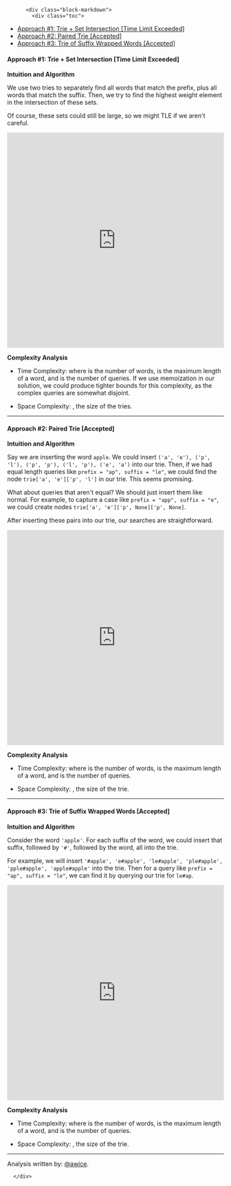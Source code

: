 <div class="article-body">
        
          <div class="block-markdown">
            <div class="toc">
<ul>
<li><a href="#approach-1-trie-set-intersection-time-limit-exceeded">Approach #1: Trie + Set Intersection [Time Limit Exceeded]</a></li>
<li><a href="#approach-2-paired-trie-accepted">Approach #2: Paired Trie [Accepted]</a></li>
<li><a href="#approach-3-trie-of-suffix-wrapped-words-accepted">Approach #3: Trie of Suffix Wrapped Words [Accepted]</a></li>
</ul>
</div>
<h4 id="approach-1-trie-set-intersection-time-limit-exceeded">Approach #1: Trie + Set Intersection [Time Limit Exceeded]</h4>
<p><strong>Intuition and Algorithm</strong></p>
<p>We use two tries to separately find all words that match the prefix, plus all words that match the suffix.  Then, we try to find the highest weight element in the intersection of these sets.</p>
<p>Of course, these sets could still be large, so we might TLE if we aren't careful.</p>
<iframe src="https://leetcode.com/playground/ihA9cm57/shared" frameborder="0" width="100%" height="500" name="ihA9cm57"></iframe>

<p><strong>Complexity Analysis</strong></p>
<ul>
<li>
<p>Time Complexity: <script type="math/tex; mode=display">O(NK + Q(N+K))</script> where <script type="math/tex; mode=display">N</script> is the number of words, <script type="math/tex; mode=display">K</script> is the maximum length of a word, and <script type="math/tex; mode=display">Q</script> is the number of queries.  If we use memoization in our solution, we could produce tighter bounds for this complexity, as the complex queries are somewhat disjoint.</p>
</li>
<li>
<p>Space Complexity: <script type="math/tex; mode=display">O(NK)</script>, the size of the tries.</p>
</li>
</ul>
<hr>
<h4 id="approach-2-paired-trie-accepted">Approach #2: Paired Trie [Accepted]</h4>
<p><strong>Intuition and Algorithm</strong></p>
<p>Say we are inserting the word <code>apple</code>.  We could insert <code>('a', 'e'), ('p', 'l'), ('p', 'p'), ('l', 'p'), ('e', 'a')</code> into our trie.  Then, if we had equal length queries like <code>prefix = "ap", suffix = "le"</code>, we could find the node <code>trie['a', 'e']['p', 'l']</code> in our trie.  This seems promising.</p>
<p>What about queries that aren't equal?  We should just insert them like normal.  For example, to capture a case like <code>prefix = "app", suffix = "e"</code>, we could create nodes <code>trie['a', 'e']['p', None]['p', None]</code>.</p>
<p>After inserting these pairs into our trie, our searches are straightforward.</p>
<iframe src="https://leetcode.com/playground/rphE5ncp/shared" frameborder="0" width="100%" height="500" name="rphE5ncp"></iframe>

<p><strong>Complexity Analysis</strong></p>
<ul>
<li>
<p>Time Complexity: <script type="math/tex; mode=display">O(NK^2 + QK)</script> where <script type="math/tex; mode=display">N</script> is the number of words, <script type="math/tex; mode=display">K</script> is the maximum length of a word, and <script type="math/tex; mode=display">Q</script> is the number of queries.</p>
</li>
<li>
<p>Space Complexity: <script type="math/tex; mode=display">O(NK^2)</script>, the size of the trie.</p>
</li>
</ul>
<hr>
<h4 id="approach-3-trie-of-suffix-wrapped-words-accepted">Approach #3: Trie of Suffix Wrapped Words [Accepted]</h4>
<p><strong>Intuition and Algorithm</strong></p>
<p>Consider the word <code>'apple'</code>.  For each suffix of the word, we could insert that suffix, followed by <code>'#'</code>, followed by the word, all into the trie.</p>
<p>For example, we will insert <code>'#apple', 'e#apple', 'le#apple', 'ple#apple', 'pple#apple', 'apple#apple'</code> into the trie.  Then for a query like <code>prefix = "ap", suffix = "le"</code>, we can find it by querying our trie for <code>le#ap</code>.</p>
<iframe src="https://leetcode.com/playground/hSdRfBf4/shared" frameborder="0" width="100%" height="500" name="hSdRfBf4"></iframe>

<p><strong>Complexity Analysis</strong></p>
<ul>
<li>
<p>Time Complexity: <script type="math/tex; mode=display">O(NK^2 + QK)</script> where <script type="math/tex; mode=display">N</script> is the number of words, <script type="math/tex; mode=display">K</script> is the maximum length of a word, and <script type="math/tex; mode=display">Q</script> is the number of queries.</p>
</li>
<li>
<p>Space Complexity: <script type="math/tex; mode=display">O(NK^2)</script>, the size of the trie.</p>
</li>
</ul>
<hr>
<p>Analysis written by: <a href="https://leetcode.com/awice">@awice</a>.</p>
          </div>
        
      </div>
